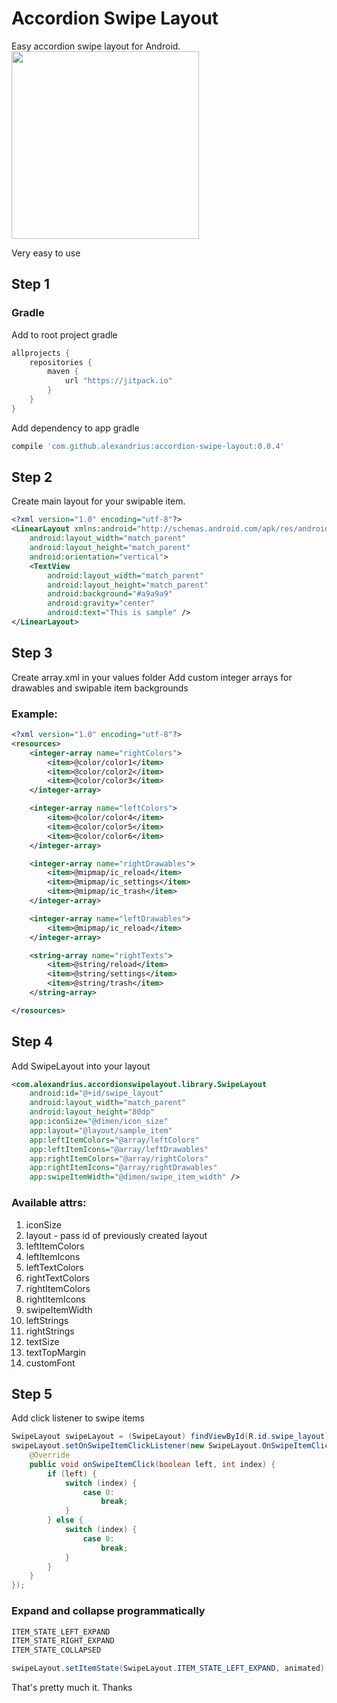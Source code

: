 # Accordion Swipe Layout

Easy accordion swipe layout for Android. 
<img src="http://i.giphy.com/3o6ZsX9bv3ou6IXdcY.gif" width="300">

Very easy to use

## Step 1
### Gradle

Add to root project gradle
```groovy
allprojects {
    repositories {
        maven {
            url "https://jitpack.io"
        }
    }
}
```

Add dependency to app gradle
```groovy
compile 'com.github.alexandrius:accordion-swipe-layout:0.0.4'
```

## Step 2
Create main layout for your swipable item. 

```xml
<?xml version="1.0" encoding="utf-8"?>
<LinearLayout xmlns:android="http://schemas.android.com/apk/res/android"
    android:layout_width="match_parent"
    android:layout_height="match_parent"
    android:orientation="vertical">
    <TextView
        android:layout_width="match_parent"
        android:layout_height="match_parent"
        android:background="#a9a9a9"
        android:gravity="center"
        android:text="This is sample" />
</LinearLayout>
```

## Step 3
Create array.xml in your values folder
Add custom integer arrays for drawables and swipable item backgrounds

### Example:
```xml
<?xml version="1.0" encoding="utf-8"?>
<resources>
    <integer-array name="rightColors">
        <item>@color/color1</item>
        <item>@color/color2</item>
        <item>@color/color3</item>
    </integer-array>

    <integer-array name="leftColors">
        <item>@color/color4</item>
        <item>@color/color5</item>
        <item>@color/color6</item>
    </integer-array>

    <integer-array name="rightDrawables">
        <item>@mipmap/ic_reload</item>
        <item>@mipmap/ic_settings</item>
        <item>@mipmap/ic_trash</item>
    </integer-array>

    <integer-array name="leftDrawables">
        <item>@mipmap/ic_reload</item>
    </integer-array>

    <string-array name="rightTexts">
        <item>@string/reload</item>
        <item>@string/settings</item>
        <item>@string/trash</item>
    </string-array>

</resources>
```

## Step 4
Add SwipeLayout into your layout

```xml
<com.alexandrius.accordionswipelayout.library.SwipeLayout
    android:id="@+id/swipe_layout"
    android:layout_width="match_parent"
    android:layout_height="80dp"
    app:iconSize="@dimen/icon_size"
    app:layout="@layout/sample_item"
    app:leftItemColors="@array/leftColors"
    app:leftItemIcons="@array/leftDrawables"
    app:rightItemColors="@array/rightColors"
    app:rightItemIcons="@array/rightDrawables"
    app:swipeItemWidth="@dimen/swipe_item_width" />
```

### Available attrs:
  1. iconSize
  2. layout - pass id of previously created layout
  3. leftItemColors
  4. leftItemIcons
  5. leftTextColors
  6. rightTextColors
  7. rightItemColors
  8. rightItemIcons
  9. swipeItemWidth
  10. leftStrings
  11. rightStrings
  12. textSize
  13. textTopMargin
  14. customFont


## Step 5
Add click listener to swipe items
```java
SwipeLayout swipeLayout = (SwipeLayout) findViewById(R.id.swipe_layout);
swipeLayout.setOnSwipeItemClickListener(new SwipeLayout.OnSwipeItemClickListener() {
    @Override
    public void onSwipeItemClick(boolean left, int index) {
        if (left) {
            switch (index) {
                case 0:
                    break;
            }
        } else {
            switch (index) {
                case 0:
                    break;
            }
        }
    }
});
```


### Expand and collapse programmatically
```java
ITEM_STATE_LEFT_EXPAND
ITEM_STATE_RIGHT_EXPAND
ITEM_STATE_COLLAPSED

swipeLayout.setItemState(SwipeLayout.ITEM_STATE_LEFT_EXPAND, animated);
```

That's pretty much it. Thanks

